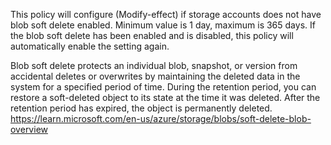This policy will configure (Modify-effect) if storage accounts does not have blob soft delete enabled. Minimum value is 1 day, maximum is 365 days.
If the blob soft delete has been enabled and is disabled, this policy will automatically enable the setting again.

Blob soft delete protects an individual blob, snapshot, or version from accidental deletes or overwrites by maintaining the deleted data in the system for a specified period of time. During the retention period, you can restore a soft-deleted object to its state at the time it was deleted. After the retention period has expired, the object is permanently deleted. https://learn.microsoft.com/en-us/azure/storage/blobs/soft-delete-blob-overview
